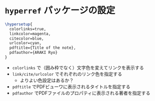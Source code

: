 # `hyperref` パッケージの設定

```latex
\hypersetup{
  colorlinks=true,
  linkcolor=magenta,
  citecolor=blue,
  urlcolor=cyan,
  pdftitle={Title of the note},
  pdfauthor={ARAKI Ryo}
}
```

- `colorlinks` で（囲み枠でなく）文字色を変えてリンクを表示する
- `link/cite/urlcolor` でそれぞれのリンク色を指定する
  - よりよい色設定はあるか？
- `pdftitle` でPDFビューワに表示されるタイトルを指定する
- `pdfauthor` でPDFファイルのプロパティに表示される著者を指定する
